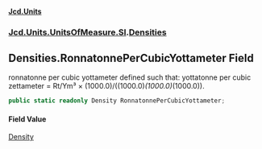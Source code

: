 #### [Jcd.Units](index.md 'index')
### [Jcd.Units.UnitsOfMeasure.SI](Jcd.Units.UnitsOfMeasure.SI.md 'Jcd.Units.UnitsOfMeasure.SI').[Densities](Densities.md 'Jcd.Units.UnitsOfMeasure.SI.Densities')

## Densities.RonnatonnePerCubicYottameter Field

ronnatonne per cubic yottameter defined such that: yottatonne per cubic zettameter = Rt/Ym³ × (1000.0)/((1000.0)*(1000.0)*(1000.0)).

```csharp
public static readonly Density RonnatonnePerCubicYottameter;
```

#### Field Value
[Density](Density.md 'Jcd.Units.UnitTypes.Density')